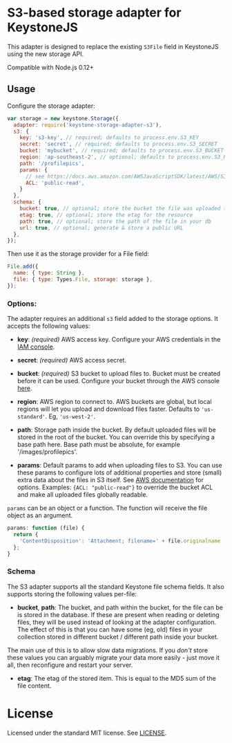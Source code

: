 # S3-based storage adapter for KeystoneJS

This adapter is designed to replace the existing `S3File` field in KeystoneJS using the new storage API.

Compatible with Node.js 0.12+

## Usage

Configure the storage adapter:

```js
var storage = new keystone.Storage({
  adapter: require('keystone-storage-adapter-s3'),
  s3: {
    key: 's3-key', // required; defaults to process.env.S3_KEY
    secret: 'secret', // required; defaults to process.env.S3_SECRET
    bucket: 'mybucket', // required; defaults to process.env.S3_BUCKET
    region: 'ap-southeast-2', // optional; defaults to process.env.S3_REGION, or if that's not specified, us-east-1
    path: '/profilepics',
    params: {
      // see https://docs.aws.amazon.com/AWSJavaScriptSDK/latest/AWS/S3.html#constructor-property
      ACL: 'public-read',
    }
  },
  schema: {
    bucket: true, // optional; store the bucket the file was uploaded to in your db
    etag: true, // optional; store the etag for the resource
    path: true, // optional; store the path of the file in your db
    url: true, // optional; generate & store a public URL
  },
});
```

Then use it as the storage provider for a File field:

```js
File.add({
  name: { type: String },
  file: { type: Types.File, storage: storage },
});
```

### Options:

The adapter requires an additional `s3` field added to the storage options. It accepts the following values:

- **key**: *(required)* AWS access key. Configure your AWS credentials in the [IAM console](https://console.aws.amazon.com/iam/home?region=ap-southeast-2#home).

- **secret**: *(required)* AWS access secret.

- **bucket**: *(required)* S3 bucket to upload files to. Bucket must be created before it can be used. Configure your bucket through the AWS console [here](https://console.aws.amazon.com/s3/home?region=ap-southeast-2).

- **region**: AWS region to connect to. AWS buckets are global, but local regions will let you upload and download files faster. Defaults to `'us-standard'`. Eg, `'us-west-2'`.

- **path**: Storage path inside the bucket. By default uploaded files will be stored in the root of the bucket. You can override this by specifying a base path here. Base path must be absolute, for example '/images/profilepics'.

- **params**: Default params to add when uploading files to S3. You can use these params to configure lots of additional properties and store (small) extra data about the files in S3 itself. See [AWS documentation](https://docs.aws.amazon.com/AWSJavaScriptSDK/latest/AWS/S3.html#putObject-property) for options. Examples: `{ACL: "public-read"}` to override the bucket ACL and make all uploaded files globally readable.

`params` can be an object or a function.  The function will receive the file object as an argument.

```js
params: function (file) {
  return {
    'ContentDisposition': 'Attachment; filename=' + file.originalname
  };
}

```



### Schema

The S3 adapter supports all the standard Keystone file schema fields. It also supports storing the following values per-file:

- **bucket**, **path**: The bucket, and path within the bucket, for the file can be is stored in the database. If these are present when reading or deleting files, they will be used instead of looking at the adapter configuration. The effect of this is that you can have some (eg, old) files in your collection stored in different bucket / different path inside your bucket.

The main use of this is to allow slow data migrations. If you *don't* store these values you can arguably migrate your data more easily - just move it all, then reconfigure and restart your server.

- **etag**: The etag of the stored item. This is equal to the MD5 sum of the file content.


# License

Licensed under the standard MIT license. See [LICENSE](license).
